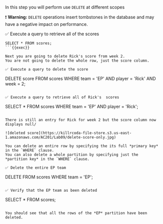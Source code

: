 In this step you will perform use `DELETE` at different scopes

❗ <strong>Warning:</strong> 
`DELETE` operations insert tombstones in the database and may have a negative impact on performance.

✅ Execute a query to retrieve all of the scores
```
SELECT * FROM scores;
```{{exec}}

Next you are going to delete Rick's score from week 2.
You are not going to delete the whole row, just the score column.

✅ Execute a query to delete the score
```
DELETE score FROM scores 
  WHERE team = 'EP' AND player = 'Rick' AND week = 2; 
```{{exec}}

✅ Execute a query to retrieve all of Rick's  scores
```
SELECT * FROM scores  WHERE team = 'EP' AND player = 'Rick';
```{{exec}}

There is still an entry for Rick for week 2 but the score column now displays null/

![deleted score](https://killrcoda-file-store.s3.us-east-1.amazonaws.com/AC201/Lab09/delete-score-only.jpg)

You can delete an entire row by specifying the its full *primary key* in the `WHERE` clause.
You can also delete a whole partition by specifying just the *partition key* in the `WHERE` clause.

✅ Delete the entire EP team
```
DELETE FROM scores WHERE team = 'EP';
```{{exec}}

✅ Verify that the EP team as been deleted
```
SELECT * FROM scores;
```{{exec}}

You should see that all the rows of the *EP* partition have been deleted.